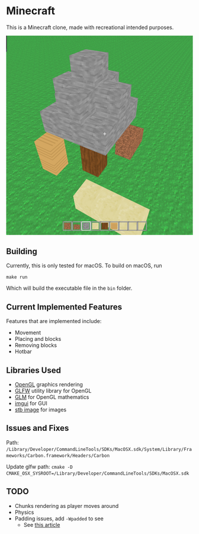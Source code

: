 # Minecraft
This is a Minecraft clone, made with recreational intended purposes.

![Thumbnail Image](res/readme/thumbnail.png)

Building
-----
Currently, this is only tested for macOS. To build on macOS, run
```
make run
```
Which will build the executable file in the `bin` folder.

Current Implemented Features
-----
Features that are implemented include:
* Movement
* Placing and blocks
* Removing blocks
* Hotbar

Libraries Used
-----
* [OpenGL](https://www.opengl.org/) graphics rendering
* [GLFW](https://www.glfw.org/) utility library for OpenGL
* [GLM](https://github.com/g-truc/glm) for OpenGL mathematics
* [imgui](https://github.com/ocornut/imgui) for GUI
* [stb image](https://github.com/nothings/stb/tree/master) for images

Issues and Fixes
-----
Path: `/Library/Developer/CommandLineTools/SDKs/MacOSX.sdk/System/Library/Frameworks/Carbon.framework/Headers/Carbon`

Update glfw path: `cmake -D CMAKE_OSX_SYSROOT=/Library/Developer/CommandLineTools/SDKs/MacOSX.sdk`

TODO
-----
* Chunks rendering as player moves around
* Physics
* Padding issues, add `-Wpadded` to see
    * See [this article](http://www.catb.org/esr/structure-packing/#_who_should_read_this)
